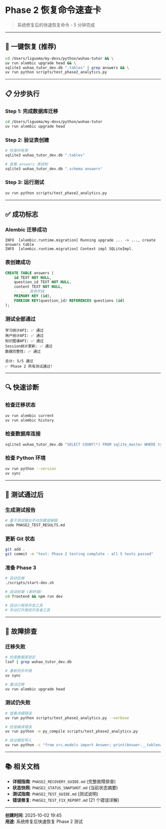 # Phase 2 恢复命令速查卡

> 系统修复后的快速恢复命令 - 5 分钟完成

---

## 🚀 一键恢复 (推荐)

```bash
cd /Users/liguoma/my-devs/python/wuhao-tutor && \
uv run alembic upgrade head && \
sqlite3 wuhao_tutor_dev.db ".tables" | grep answers && \
uv run python scripts/test_phase2_analytics.py
```

---

## 📋 分步执行

### Step 1: 完成数据库迁移

```bash
cd /Users/liguoma/my-devs/python/wuhao-tutor
uv run alembic upgrade head
```

### Step 2: 验证表创建

```bash
# 检查所有表
sqlite3 wuhao_tutor_dev.db ".tables"

# 查看 answers 表结构
sqlite3 wuhao_tutor_dev.db ".schema answers"
```

### Step 3: 运行测试

```bash
uv run python scripts/test_phase2_analytics.py
```

---

## ✅ 成功标志

### Alembic 迁移成功

```
INFO  [alembic.runtime.migration] Running upgrade ... -> ..., create answers table
INFO  [alembic.runtime.migration] Context impl SQLiteImpl.
```

### 表创建成功

```sql
CREATE TABLE answers (
    id TEXT NOT NULL,
    question_id TEXT NOT NULL,
    content TEXT NOT NULL,
    -- ... 其他字段
    PRIMARY KEY (id),
    FOREIGN KEY(question_id) REFERENCES questions (id)
);
```

### 测试全部通过

```
学习统计API: ✅ 通过
用户统计API: ✅ 通过
知识图谱API: ✅ 通过
Session统计更新: ✅ 通过
数据完整性: ✅ 通过

总计: 5/5 通过
✅ Phase 2 所有测试通过!
```

---

## 🔍 快速诊断

### 检查迁移状态

```bash
uv run alembic current
uv run alembic history
```

### 检查数据库连接

```bash
sqlite3 wuhao_tutor_dev.db "SELECT COUNT(*) FROM sqlite_master WHERE type='table';"
```

### 检查 Python 环境

```bash
uv run python --version
uv sync
```

---

## 📝 测试通过后

### 生成测试报告

```bash
# 基于测试输出手动创建或编辑
code PHASE2_TEST_RESULTS.md
```

### 更新 Git 状态

```bash
git add .
git commit -m "test: Phase 2 testing complete - all 5 tests passed"
```

### 准备 Phase 3

```bash
# 启动后端
./scripts/start-dev.sh

# 启动前端 (新终端)
cd frontend && npm run dev

# 启动小程序开发工具
# 手动打开微信开发者工具
```

---

## 🚨 故障排查

### 迁移失败

```bash
# 检查数据库锁定
lsof | grep wuhao_tutor_dev.db

# 重新同步环境
uv sync

# 重试迁移
uv run alembic upgrade head
```

### 测试仍失败

```bash
# 查看详细错误
uv run python scripts/test_phase2_analytics.py --verbose

# 检查编译错误
uv run python -m py_compile scripts/test_phase2_analytics.py

# 验证模型导入
uv run python -c "from src.models import Answer; print(Answer.__tablename__)"
```

---

## 📚 相关文档

- **详细指南**: `PHASE2_RECOVERY_GUIDE.md` (完整故障排查)
- **状态快照**: `PHASE2_STATUS_SNAPSHOT.md` (当前状态摘要)
- **测试指南**: `PHASE2_TEST_GUIDE.md` (测试说明)
- **错误修复**: `PHASE2_TEST_FIX_REPORT.md` (21 个错误详解)

---

**创建时间**: 2025-10-02 19:45  
**用途**: 系统修复后快速恢复 Phase 2 测试
